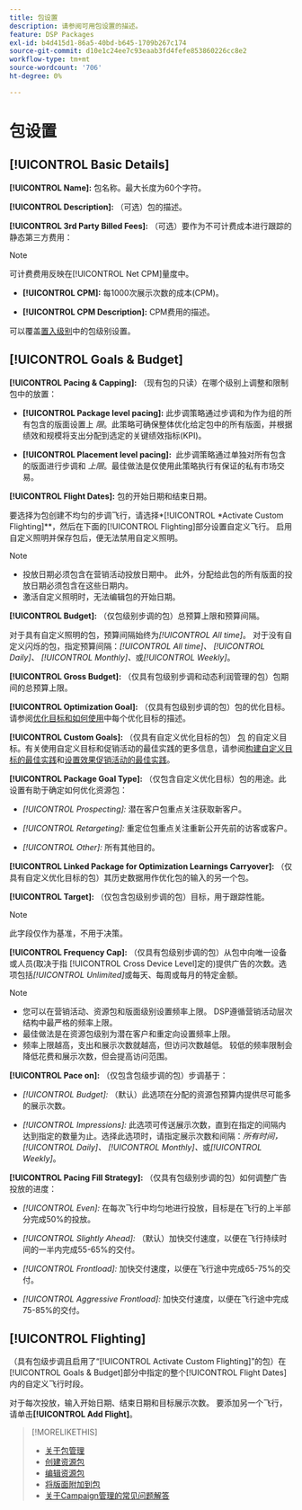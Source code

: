 ```yaml
---
title: 包设置
description: 请参阅可用包设置的描述。
feature: DSP Packages
exl-id: b4d415d1-86a5-40bd-b645-1709b267c174
source-git-commit: d10e1c24ee7c93eaab3fd4fefe853860226cc8e2
workflow-type: tm+mt
source-wordcount: '706'
ht-degree: 0%

---
```


# 包设置

## [!UICONTROL Basic Details]

**[!UICONTROL Name]:** 包名称。最大长度为60个字符。

**[!UICONTROL Description]:** （可选）包的描述。

**[!UICONTROL 3rd Party Billed Fees]:** （可选）要作为不可计费成本进行跟踪的静态第三方费用：

>[!NOTE]
>
>可计费费用反映在[!UICONTROL Net CPM]量度中。
* **[!UICONTROL CPM]:** 每1000次展示次数的成本(CPM)。

* **[!UICONTROL CPM Description]:** CPM费用的描述。

可以覆盖[置入级别](/help/dsp/campaign-management/placements/placement-settings.md)中的包级别设置。

## [!UICONTROL Goals & Budget]

**[!UICONTROL Pacing & Capping]:** （现有包的只读）在哪个级别上调整和限制包中的放置：

* **[!UICONTROL Package level pacing]:** 此步调策略通过步调和为作为组的所有包含的版面设置上 *限*。此策略可确保整体优化给定包中的所有版面，并根据绩效和规模将支出分配到选定的关键绩效指标(KPI)。

* **[!UICONTROL Placement level pacing]:**  此步调策略通过单独对所有包含的版面进行步调和 *上限*。最佳做法是仅使用此策略执行有保证的私有市场交易。

**[!UICONTROL Flight Dates]:** 包的开始日期和结束日期。

要选择为包创建不均匀的步调飞行，请选择&#x200B;*[!UICONTROL *Activate Custom Flighting]**，然后在下面的[!UICONTROL Flighting]部分设置自定义飞行。 启用自定义照明并保存包后，便无法禁用自定义照明。

>[!NOTE]
>
>* 投放日期必须包含在营销活动投放日期中。 此外，分配给此包的所有版面的投放日期必须包含在这些日期内。
> * 激活自定义照明时，无法编辑包的开始日期。


**[!UICONTROL Budget]:** （仅包级别步调的包）总预算上限和预算间隔。

对于具有自定义照明的包，预算间隔始终为&#x200B;*[!UICONTROL All time]*。 对于没有自定义闪烁的包，指定预算间隔：*[!UICONTROL All time]、* *[!UICONTROL Daily]、* *[!UICONTROL Monthly]、*&#x200B;或&#x200B;*[!UICONTROL Weekly]*。

**[!UICONTROL Gross Budget]:** （仅具有包级别步调和动态利润管理的包）包期间的总预算上限。

**[!UICONTROL Optimization Goal]:** （仅具有包级别步调的包）包的优化目标。请参阅[优化目标和如何使用](/help/dsp/optimization/optimization-goals.md)中每个优化目标的描述。

**[!UICONTROL Custom Goals]:** （仅具有自定义优化目标的包） [包](/help/dsp/optimization/custom-goal-about.md) 的自定义目标。有关使用自定义目标和促销活动的最佳实践的更多信息，请参阅[构建自定义目标的最佳实践](/help/dsp/optimization/custom-goal-best-practices.md)和[设置效果促销活动的最佳实践](/help/dsp/optimization/campaign-best-practices-performance.md)。

**[!UICONTROL Package Goal Type]:** （仅包含自定义优化目标）包的用途。此设置有助于确定如何优化资源包：

* *[!UICONTROL Prospecting]:* 潜在客户包重点关注获取新客户。

* *[!UICONTROL Retargeting]:* 重定位包重点关注重新公开先前的访客或客户。

* *[!UICONTROL Other]:* 所有其他目的。

**[!UICONTROL Linked Package for Optimization Learnings Carryover]:** （仅具有自定义优化目标的包）其历史数据用作优化包的输入的另一个包。

**[!UICONTROL Target]:** （仅包含包级别步调的包）目标，用于跟踪性能。

>[!NOTE]
>
>此字段仅作为基准，不用于决策。

**[!UICONTROL Frequency Cap]:** （仅具有包级别步调的包）从包中向唯一设备或人员(取决于指 [!UICONTROL Cross Device Level]定的)提供广告的次数。选项包括&#x200B;*[!UICONTROL Unlimited]*&#x200B;或每天、每周或每月的特定金额。

>[!NOTE]
>
>* 您可以在营销活动、资源包和版面级别设置频率上限。 DSP遵循营销活动层次结构中最严格的频率上限。
>* 最佳做法是在资源包级别为潜在客户和重定向设置频率上限。
> * 频率上限越高，支出和展示次数就越高，但访问次数越低。 较低的频率限制会降低花费和展示次数，但会提高访问范围。


**[!UICONTROL Pace on]:** （仅包含包级步调的包）步调基于：

* *[!UICONTROL Budget]:* （默认）此选项在分配的资源包预算内提供尽可能多的展示次数。

* *[!UICONTROL Impressions]:* 此选项可传送展示次数，直到在指定的间隔内达到指定的数量为止。选择此选项时，请指定展示次数和间隔：*所有时间，* *[!UICONTROL Daily]、* *[!UICONTROL Monthly]、*&#x200B;或&#x200B;*[!UICONTROL Weekly]*。

**[!UICONTROL Pacing Fill Strategy]:** （仅具有包级别步调的包）如何调整广告投放的进度：

* *[!UICONTROL Even]:* 在每次飞行中均匀地进行投放，目标是在飞行的上半部分完成50%的投放。

* *[!UICONTROL Slightly Ahead]:* （默认）加快交付速度，以便在飞行持续时间的一半内完成55-65%的交付。

* *[!UICONTROL Frontload]:* 加快交付速度，以便在飞行途中完成65-75%的交付。

* *[!UICONTROL Aggressive Frontload]:* 加快交付速度，以便在飞行途中完成75-85%的交付。

## [!UICONTROL Flighting]

（具有包级步调且启用了“[!UICONTROL Activate Custom Flighting]”的包）在[!UICONTROL Goals & Budget]部分中指定的整个[!UICONTROL Flight Dates]内的自定义飞行时段。

对于每次投放，输入开始日期、结束日期和目标展示次数。 要添加另一个飞行，请单击&#x200B;**[!UICONTROL Add Flight]**。

>[!MORELIKETHIS]
>
>* [关于包管理](package-about.md)
>* [创建资源包](package-create.md)
>* [编辑资源包](package-edit.md)
>* [将版面附加到包](package-attach-placement.md)
>* [关于Campaign管理的常见问题解答](/help/dsp/campaign-management/campaign-management-faq.md)

